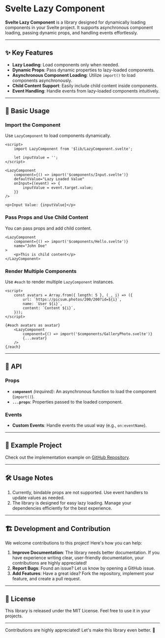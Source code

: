 # Svelte Lazy Component

**Svelte Lazy Component** is a library designed for dynamically loading components in your Svelte project. It supports asynchronous component loading, passing dynamic props, and handling events effortlessly.

---

## ✨ Key Features

- **Lazy Loading**: Load components only when needed.
- **Dynamic Props**: Pass dynamic properties to lazy-loaded components.
- **Asynchronous Component Loading**: Utilize `import()` to load components asynchronously.
- **Child Content Support**: Easily include child content inside components.
- **Event Handling**: Handle events from lazy-loaded components intuitively.

---

## 📄 Basic Usage

### Import the Component
Use `LazyComponent` to load components dynamically.

```svelte
<script>
	import LazyComponent from '$lib/LazyComponent.svelte';

	let inputValue = '';
</script>

<LazyComponent
	component={() => import('$components/Input.svelte')}
	defaultValue="Lazy Loaded Value"
	onInput={(event) => {
		inputValue = event.target.value;
	}}
/>

<p>Input Value: {inputValue}</p>
```

### Pass Props and Use Child Content
You can pass props and add child content.

```svelte
<LazyComponent
	component={() => import('$components/Hello.svelte')}
	name="John Doe"
>
	<p>This is child content</p>
</LazyComponent>
```

### Render Multiple Components
Use `#each` to render multiple `LazyComponent` instances.

```svelte
<script>
	const avatars = Array.from({ length: 5 }, (_, i) => ({
		url: `https://picsum.photos/200/200?id=${i}`,
		name: `User ${i}`,
		content: `Content ${i}`,
	}));
</script>

{#each avatars as avatar}
	<LazyComponent
		component={() => import('$components/GalleryPhoto.svelte')}
		{...avatar}
	/>
{/each}
```

---

## 🔧 API

### Props
- **`component`** _(required)_: An asynchronous function to load the component (`import()`).
- **`...props`**: Properties passed to the loaded component.

### Events
- **Custom Events**: Handle events the usual way (e.g., `on:eventName`).

---

## 🔗 Example Project

Check out the implementation example on [GitHub Repository](https://github.com/binsarjr/svelte-lazy-component/blob/main/src/lib/LazyComponent.svelte).

---

## 🛠 Usage Notes
1. Currently, bindable props are not supported. Use event handlers to update values as needed.
2. The library is designed for easy lazy loading. Manage your dependencies efficiently for the best experience.

---

## 🏗 Development and Contribution

We welcome contributions to this project! Here's how you can help:

1. **Improve Documentation**: The library needs better documentation. If you have experience writing clear, user-friendly documentation, your contributions are highly appreciated!
2. **Report Bugs**: Found an issue? Let us know by opening a GitHub issue.
3. **Add Features**: Have a great idea? Fork the repository, implement your feature, and create a pull request.

<!-- For any contribution, please check the [Contributing Guide](https://github.com/binsarjr/svelte-lazy-component/blob/main/CONTRIBUTING.md). -->

---

## 📜 License

This library is released under the MIT License. Feel free to use it in your projects.

--- 

Contributions are highly appreciated! Let's make this library even better. 🚀